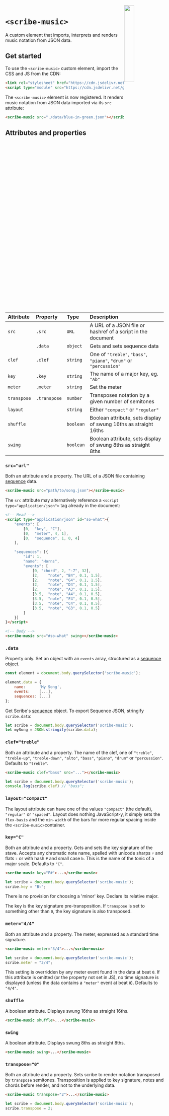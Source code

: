 
<img src="https://stephen.band/scribe/logo.png" style=" width: 25%; float: right;" />

# `<scribe-music>`

A custom element that imports, interprets and renders music notation from JSON
data.

## Get started

To use the `<scribe-music>` custom element, import the CSS and JS from the CDN:

```html
<link rel="stylesheet" href="https://cdn.jsdelivr.net/gh/stephband/scribe@latest/build/scribe-music/element.css" />
<script type="module" src="https://cdn.jsdelivr.net/gh/stephband/scribe@latest/build/scribe-music/element.js"></script>
```

The `<scribe-music>` element is now registered. It renders music notation from
JSON data imported via its `src` attribute:

```html
<scribe-music src="./data/blue-in-green.json"></scribe-music>
```


## Attributes and properties

| Attribute   | Property     | Type      | Description |
| :---------- | :----------- | :-------- | :---------- |
| `src`       | `.src`       | `URL`     | A URL of a JSON file or hashref of a script in the document |
|             | `.data`      | `object`  | Gets and sets sequence data |
| `clef`      | `.clef`      | `string`  | One of `"treble"`, `"bass"`, `"piano"`, `"drum"` or `"percussion"` |
| `key`       | `.key`       | `string`  | The name of a major key, eg. `"Ab"` |
| `meter`     | `.meter`     | `string`  | Set the meter |
| `transpose` | `.transpose` | `number`  | Transposes notation by a given number of semitones |
| `layout`    |              | `string`  | Either `"compact"` or `"regular"` |
| `shuffle`   |              | `boolean` | Boolean attribute, sets display of swung 16ths as straight 16ths |
| `swing`     |              | `boolean` | Boolean attribute, sets display of swung 8ths as straight 8ths |


### `src="url"`

Both an attribute and a property. The URL of a JSON file containing
<a href="https://github.com/soundio/music-json/#sequence">sequence</a> data.

```html
<scribe-music src="path/to/song.json"></scribe-music>
```

The `src` attribute may alternatively reference a `<script type="application/json">`
tag already in the document:

```html
<!-- Head -->
<script type="application/json" id="so-what">{
    "events": [
        [0,  "key", "C"],
        [0,  "meter", 4, 1],
        [0,  "sequence", 1, 0, 4]
    ],

    "sequences": [{
        "id": 1,
        "name": "Horns",
        "events": [
            [0, "chord", 2, "-7", 32],
            [2,    "note", "B4", 0.1, 1.5],
            [2,    "note", "G4", 0.1, 1.5],
            [2,    "note", "D4", 0.1, 1.5],
            [2,    "note", "A3", 0.1, 1.5],
            [3.5,  "note", "A4", 0.1, 0.5],
            [3.5,  "note", "F4", 0.1, 0.5],
            [3.5,  "note", "C4", 0.1, 0.5],
            [3.5,  "note", "G3", 0.1, 0.5]
        ]
    }]
}</script>

<!-- Body -->
<scribe-music src="#so-what" swing></scribe-music>
```


### `.data`

Property only.
Set an object with an `events` array, structured as a <a href="https://github.com/soundio/music-json/#sequence">sequence</a> object.

```js
const element = document.body.querySelector('scribe-music');

element.data = {
    name:      'My Song',
    events:    [...],
    sequences: [...]
};
```

Get Scribe's <a href="https://github.com/soundio/music-json/#sequence">sequence</a> object.
To export Sequence JSON, stringify `scribe.data`:

```js
let scribe = document.body.querySelector('scribe-music');
let mySong = JSON.stringify(scribe.data);
```


### `clef="treble"`

Both an attribute and a property.
The name of the clef, one of `"treble"`, `"treble-up"`, `"treble-down"`, `"alto"`,
`"bass"`, `"piano"`, `"drum"` or `"percussion"`. Defaults to `"treble"`.

```html
<scribe-music clef="bass" src="..."></scribe-music>
```

```js
let scribe = document.body.querySelector('scribe-music');
console.log(scribe.clef) // "bass";
```


### `layout="compact"`

The layout attribute can have one of the values `"compact"` (the default),
`"regular"` or `"spaced"`. Layout does nothing JavaScript-y, it simply sets the
`flex-basis` and the `min-width` of the bars for more regular spacing inside
the `<scribe-music>`container.


### `key="C"`

Both an attribute and a property.
Gets and sets the key signature of the stave. Accepts any chromatic note name,
spelled with unicode sharps `♯` and flats `♭` or with hash `#` and small case `b`.
This is the name of the tonic of a major scale. Defaults to `"C"`.

```html
<scribe-music key="F#">...</scribe-music>
```

```js
let scribe = document.body.querySelector('scribe-music');
scribe.key = "B♭";
```

There is no provision for choosing a 'minor' key. Declare its relative major.

The key is the key signature pre-transposition. If `transpose` is set to
something other than `0`, the key signature is also transposed.


### `meter="4/4"`

Both an attribute and a property.
The meter, expressed as a standard time signature.

```html
<scribe-music meter="3/4">...</scribe-music>
```

```js
let scribe = document.body.querySelector('scribe-music');
scribe.meter = "3/4";
```

This setting is overridden by any meter event found in the data at beat `0`.
If this attribute is omitted (or the property not set in JS), no time signature is displayed (unless the data contains a `"meter"` event at beat `0`).
Defaults to `"4/4"`.


### `shuffle`

A boolean attribute. Displays swung 16ths as straight 16ths.

```html
<scribe-music shuffle>...</scribe-music>
```


### `swing`

A boolean attribute. Displays swung 8ths as straight 8ths.

```html
<scribe-music swing>...</scribe-music>
```


### `transpose="0"`

Both an attribute and a property.
Sets scribe to render notation transposed by `transpose` semitones. Transposition
is applied to key signature, notes and chords before render, and not to the underlying data.

```html
<scribe-music transpose="2">...</scribe-music>
```

```js
let scribe = document.body.querySelector('scribe-music');
scribe.transpose = 2;
```
